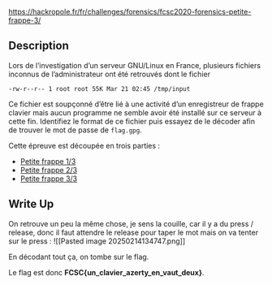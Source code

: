 
https://hackropole.fr/fr/challenges/forensics/fcsc2020-forensics-petite-frappe-3/

## Description

Lors de l’investigation d’un serveur GNU/Linux en France, plusieurs fichiers inconnus de l’administrateur ont été retrouvés dont le fichier

```
-rw-r--r-- 1 root root 55K Mar 21 02:45 /tmp/input
```

Ce fichier est soupçonné d’être lié à une activité d’un enregistreur de frappe clavier mais aucun programme ne semble avoir été installé sur ce serveur à cette fin. Identifiez le format de ce fichier puis essayez de le décoder afin de trouver le mot de passe de `flag.gpg`.

Cette épreuve est découpée en trois parties :

- [Petite frappe 1/3](https://hackropole.fr/fr/challenges/forensics/fcsc2020-forensics-petite-frappe-1/)
- [Petite frappe 2/3](https://hackropole.fr/fr/challenges/forensics/fcsc2020-forensics-petite-frappe-2/)
- [Petite frappe 3/3](https://hackropole.fr/fr/challenges/forensics/fcsc2020-forensics-petite-frappe-3/)
## Write Up

On retrouve un peu la même chose, je sens la couille, car il y a du press / release, donc il faut attendre le release pour taper le mot mais on va tenter sur le press :
![[Pasted image 20250214134747.png]]

En décodant tout ça, on tombe sur le flag.

Le flag est donc **FCSC{un_clavier_azerty_en_vaut_deux}**.